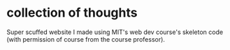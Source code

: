 # collection of thoughts

Super scuffed website I made using MIT's web dev course's skeleton code (with permission of course from the course professor).
